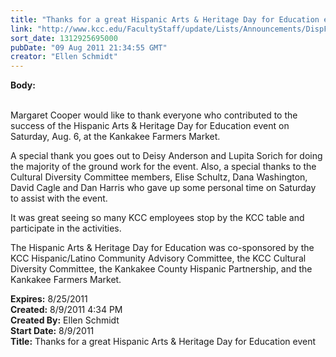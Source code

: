 ```yaml
---
title: "Thanks for a great Hispanic Arts & Heritage Day for Education event "
link: "http://www.kcc.edu/FacultyStaff/update/Lists/Announcements/DispForm.aspx?ID=398"
sort_date: 1312925695000
pubDate: "09 Aug 2011 21:34:55 GMT"
creator: "Ellen Schmidt"
---
```


<div><b>Body:</b> <div class=ExternalClass42D493FE91394E5DB962DF5F26914612><p><br>Margaret Cooper would like to thank everyone who contributed to the success of the Hispanic Arts &amp; Heritage Day for Education event on Saturday, Aug. 6, at the Kankakee Farmers Market.  </p>
<p>A special thank you goes out to Deisy Anderson and Lupita Sorich for doing the majority of the ground work for the event. Also, a special thanks to the Cultural Diversity Committee members, Elise Schultz, Dana Washington, David Cagle and Dan Harris who gave up some personal time on Saturday to assist with the event.  </p>
<p>It was great seeing so many KCC employees stop by the KCC table and participate in the activities.  </p>
<p>The Hispanic Arts &amp; Heritage Day for Education was co-sponsored by the KCC Hispanic/Latino Community Advisory Committee, the KCC Cultural Diversity Committee, the Kankakee County Hispanic Partnership, and the Kankakee Farmers Market.<br></p></div></div>
<div><b>Expires:</b> 8/25/2011</div>
<div><b>Created:</b> 8/9/2011 4:34 PM</div>
<div><b>Created By:</b> Ellen Schmidt</div>
<div><b>Start Date:</b> 8/9/2011</div>
<div><b>Title:</b> Thanks for a great Hispanic Arts &amp; Heritage Day for Education event </div>
